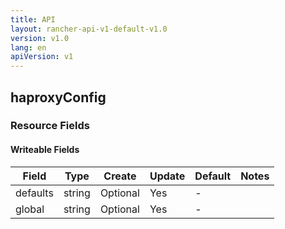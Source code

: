 ```yaml
---
title: API
layout: rancher-api-v1-default-v1.0
version: v1.0
lang: en
apiVersion: v1
---
```


## haproxyConfig



### Resource Fields

#### Writeable Fields

Field | Type | Create | Update | Default | Notes
---|---|---|---|---|---
defaults | string | Optional | Yes | - | 
global | string | Optional | Yes | - | 



<br>
